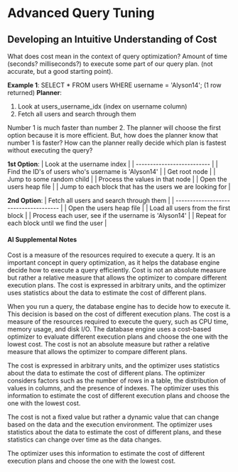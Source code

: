 # Advanced Query Tuning

## Developing an Intuitive Understanding of Cost

What does cost mean in the context of query optimization? Amount of time (seconds? milliseconds?) to execute some part of our query plan. (not accurate, but a good starting point).

**Example 1**: SELECT \* FROM users WHERE username = 'Alyson14'; (1 row returned)
**Planner**:

1. Look at users_username_idx (index on username column)
2. Fetch all users and search through them

Number 1 is much faster than number 2. The planner will choose the first option because it is more efficient.
But, how does the planner know that number 1 is faster? How can the planner really decide which plan is fastest without executing the query?

**1st Option**:
| Look at the username index |
| -------------------------- |
| Find the ID's of users who's username is 'Alyson14' |
| Get root node |
| Jump to some random child |
| Process the values in that node |
| Open the users heap file |
| Jump to each block that has the users we are looking for |

**2nd Option**:
| Fetch all users and search through them |
| ------------------------------------- |
| Open the users heap file |
| Load all users from the first block |
| Process each user, see if the username is 'Alyson14' |
| Repeat for each block until we find the user |

#### AI Supplemental Notes

Cost is a measure of the resources required to execute a query. It is an important concept in query optimization, as it helps the database engine decide how to execute a query efficiently.
Cost is not an absolute measure but rather a relative measure that allows the optimizer to compare different execution plans. The cost is expressed in arbitrary units, and the optimizer uses statistics about the data to estimate the cost of different plans.

When you run a query, the database engine has to decide how to execute it. This decision is based on the cost of different execution plans. The cost is a measure of the resources required to execute the query, such as CPU time, memory usage, and disk I/O.
The database engine uses a cost-based optimizer to evaluate different execution plans and choose the one with the lowest cost. The cost is not an absolute measure but rather a relative measure that allows the optimizer to compare different plans.

The cost is expressed in arbitrary units, and the optimizer uses statistics about the data to estimate the cost of different plans. The optimizer considers factors such as the number of rows in a table, the distribution of values in columns, and the presence of indexes.
The optimizer uses this information to estimate the cost of different execution plans and choose the one with the lowest cost.

The cost is not a fixed value but rather a dynamic value that can change based on the data and the execution environment. The optimizer uses statistics about the data to estimate the cost of different plans, and these statistics can change over time as the data changes.

The optimizer uses this information to estimate the cost of different execution plans and choose the one with the lowest cost.
